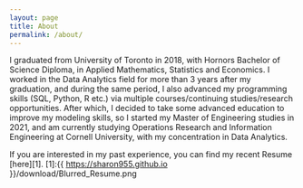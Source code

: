 ```yaml
---
layout: page
title: About
permalink: /about/
---
```


I graduated from University of Toronto in 2018, with Hornors Bachelor of Science Diploma, in Applied Mathematics, Statistics and Economics. I worked in the Data Analytics field for more than 3 years after my graduation, and during the same period, I also advanced my programming skills (SQL, Python, R etc.) via multiple courses/continuing studies/research opportunities. After which, I decided to take some advanced education to improve my modeling skills, so I started my Master of Engineering studies in 2021, and am currently studying Operations Research and Information Engineering at Cornell University, with my concentration in Data Analytics.

If you are interested in my past experience, you can find my recent Resume [here][1].
[1]:{{ https://sharon955.github.io }}/download/Blurred_Resume.png


[jekyll-organization]: https://github.com/jekyll
